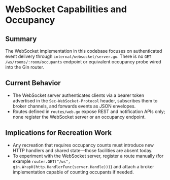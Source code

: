 # WebSocket Capabilities and Occupancy

## Summary
The WebSocket implementation in this codebase focuses on authenticated event delivery through `internal/websocket/server.go`. There is no `GET /ws/rooms/:room/occupants` endpoint or equivalent occupancy probe wired into the Gin router.

## Current Behavior
- The WebSocket server authenticates clients via a bearer token advertised in the `Sec-WebSocket-Protocol` header, subscribes them to broker channels, and forwards events as JSON envelopes.
- Routes defined in `routes/web.go` expose REST and notification APIs only; none register the WebSocket server or an occupancy endpoint.

## Implications for Recreation Work
- Any recreation that requires occupancy counts must introduce new HTTP handlers and shared state—those facilities are absent today.
- To experiment with the WebSocket server, register a route manually (for example `router.GET("/ws", gin.WrapH(http.HandlerFunc(server.Handle)))`) and attach a broker implementation capable of counting occupants if needed.

